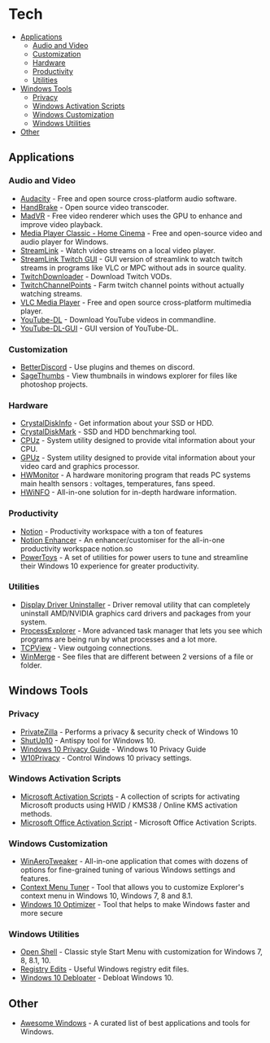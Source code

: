 # Tech
<!-- vim-markdown-toc GFM -->

- [Applications](#applications)
  - [Audio and Video](#audio-video)
  - [Customization](#customization)
  - [Hardware](#hardware)
  - [Productivity](#productivity)
  - [Utilities](#utilities)
- [Windows Tools](#windows-tools)
  - [Privacy](#privacy)
  - [Windows Activation Scripts](#windows-activation-scripts)
  - [Windows Customization](#windows-customization)
  - [Windows Utilities](#windows-utilities)
- [Other](#other)

<!-- vim-markdown-toc -->

## Applications

### Audio and Video

- [Audacity](https://www.audacityteam.org/) - Free and open source cross-platform audio software.
- [HandBrake](https://handbrake.fr/) - Open source video transcoder.
- [MadVR](http://www.madvr.com/) - Free video renderer which uses the GPU to enhance and improve video playback.
- [Media Player Classic - Home Cinema](https://github.com/mpc-hc/mpc-hc/releases/) - Free and open-source video and audio player for Windows.
- [StreamLink](https://github.com/streamlink/streamlink/releases) - Watch video streams on a local video player.
- [StreamLink Twitch GUI](https://github.com/streamlink/streamlink-twitch-gui/releases) - GUI version of streamlink to watch twitch streams in programs like VLC or MPC without ads in source quality.
- [TwitchDownloader](https://github.com/lay295/TwitchDownloader/releases) - Download Twitch VODs.
- [TwitchChannelPoints](https://github.com/lay295/TwitchChannelPoints) - Farm twitch channel points without actually watching streams.
- [VLC Media Player](https://www.videolan.org/vlc/) - Free and open source cross-platform multimedia player.
- [YouTube-DL](https://github.com/ytdl-org/youtube-dl/releases) - Download YouTube videos in commandline.
- [YouTube-DL-GUI](https://mrs0m30n3.github.io/youtube-dl-gui/) - GUI version of YouTube-DL.

### Customization

- [BetterDiscord](https://github.com/rauenzi/BetterDiscordApp/releases) - Use plugins and themes on discord.
- [SageThumbs](https://sourceforge.net/projects/sagethumbs/) - View thumbnails in windows explorer for files like photoshop projects.

### Hardware

- [CrystalDiskInfo](https://crystalmark.info/redirect.php?product=CrystalDiskInfoInstaller) - Get information about your SSD or HDD.
- [CrystalDiskMark](https://crystalmark.info/redirect.php?product=CrystalDiskMarkInstaller) - SSD and HDD benchmarking tool.
- [CPUz](https://www.cpuid.com/softwares/cpu-z.html) - System utility designed to provide vital information about your CPU.
- [GPUz](https://www.techpowerup.com/gpuz/) - System utility designed to provide vital information about your video card and graphics processor.
- [HWMonitor](https://www.cpuid.com/softwares/hwmonitor.html) - A hardware monitoring program that reads PC systems main health sensors : voltages, temperatures, fans speed.
- [HWiNFO](https://www.hwinfo.com/download/) - All-in-one solution for in-depth hardware information.

### Productivity

- [Notion](https://www.notion.so/desktop) - Productivity workspace with a ton of features
- [Notion Enhancer](https://github.com/notion-enhancer/notion-enhancer) - An enhancer/customiser for the all-in-one productivity workspace notion.so
- [PowerToys](https://github.com/microsoft/PowerToys/releases) - A set of utilities for power users to tune and streamline their Windows 10 experience for greater productivity.

### Utilities

- [Display Driver Uninstaller](https://www.guru3d.com/files-details/display-driver-uninstaller-download.html) - Driver removal utility that can completely uninstall AMD/NVIDIA graphics card drivers and packages from your system.
- [ProcessExplorer](https://download.sysinternals.com/files/ProcessExplorer.zip) - More advanced task manager that lets you see which programs are being run by what processes and a lot more.
- [TCPView](https://download.sysinternals.com/files/TCPView.zip) - View outgoing connections.
- [WinMerge](https://winmerge.org/downloads/?lang=en) - See files that are different between 2 versions of a file or folder.

## Windows Tools

### Privacy

- [PrivateZilla](https://github.com/builtbybel/privatezilla) - Performs a privacy & security check of Windows 10
- [ShutUp10](https://www.oo-software.com/en/shutup10) - Antispy tool for Windows 10.
- [Windows 10 Privacy Guide](https://github.com/adolfintel/Windows10-Privacy) - Windows 10 Privacy Guide
- [W10Privacy](https://www.w10privacy.de/deutsch-start/download/) - Control Windows 10 privacy settings.

### Windows Activation Scripts

- [Microsoft Activation Scripts](https://github.com/massgravel/Microsoft-Activation-Scripts) - A collection of scripts for activating Microsoft products using HWID / KMS38 / Online KMS activation methods.
- [Microsoft Office Activation Script](https://github.com/jm33-m0/kms-activate) - Microsoft Office Activation Scripts.

### Windows Customization

- [WinAeroTweaker](https://winaerotweaker.com/) - All-in-one application that comes with dozens of options for fine-grained tuning of various Windows settings and features.
- [Context Menu Tuner](https://winaero.com/context-menu-tuner/) - Tool that allows you to customize Explorer's context menu in Windows 10, Windows 7, 8 and 8.1.
- [Windows 10 Optimizer](https://github.com/hellzerg/optimizer) - Tool that helps to make Windows faster and more secure

### Windows Utilities

- [Open Shell](https://github.com/Open-Shell/Open-Shell-Menu) - Classic style Start Menu with customization for Windows 7, 8, 8.1, 10.
- [Registry Edits](https://github.com/jlambert360/Tech/tree/main/Registry%20Edits) - Useful Windows registry edit files.
- [Windows 10 Debloater](https://github.com/Sycnex/Windows10Debloater) - Debloat Windows 10.

## Other

- [Awesome Windows](https://github.com/Awesome-Windows/Awesome) - A curated list of best applications and tools for Windows.
